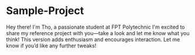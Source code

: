 # Sample-Project
Hey there! I'm Thọ, a passionate student at FPT Polytechnic
I'm excited to share my reference project with you—take a look and let me know what you think! 
This version adds enthusiasm and encourages interaction. Let me know if you’d like any further tweaks!
